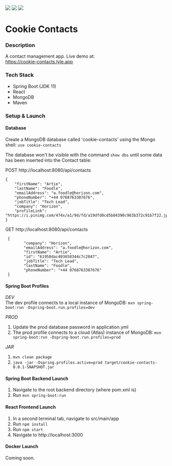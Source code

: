 ![](https://github.com/Lylio/image-repo/blob/master/logos/spring-boot.png?raw=true)
![](https://github.com/Lylio/image-repo/blob/master/logos/react.png?raw=true)
![](https://github.com/Lylio/image-repo/blob/master/logos/mongodb.png?raw=true)

# Cookie Contacts

### Description
A contact management app. Live demo at:  
https://cookie-contacts.lyle.app

### Tech Stack
- Spring Boot (JDK 11)
- React
- MongoDB
- Maven

### Setup & Launch

#### Database
Create a MongoDB database called 'cookie-contacts' using the Mongo shell:
`use cookie-contacts`

The database won't be visible with the command `show dbs` until some data has been inserted
into the Contact table:

POST http://localhost:8080/api/contacts
```
{
    "firstName": "Artie",
    "lastName": "Foodle",
    "emailAddress": "a.foodle@horizon.com",
    "phoneNumber": "+44 0768763387676",
    "jobTitle": "Tech Lead",
    "company": "Horizon",
    "profileLink": "https://i.pinimg.com/474x/a1/9d/fd/a19dfd0cd5b84390c983b372c91b7f22.jpg"
}
```

GET http://localhost:8080/api/contacts
```
 {
        "company": "Horizon",
        "emailAddress": "a.foodle@horizon.com",
        "firstName": "Artie",
        "id": "61958dac403658344c7c2847",
        "jobTitle": "Tech Lead",
        "lastName": "Foodle",
        "phoneNumber": "+44 0768763387676"
 }
```

#### Spring Boot Profiles
*DEV*  
The dev profile connects to a local instance of MongoDB: `mvn spring-boot:run -Dspring-boot.run.profiles=dev`

*PROD*
1. Update the prod database password in application.yml
2. The prod profile connects to a cloud (Atlas) instance of MongoDB: `mvn spring-boot:run -Dspring-boot.run.profiles=prod`

*JAR*
1. `mvn clean package`
2. `java -jar -Dspring.profiles.active=prod target/cookie-contacts-0.0.1-SNAPSHOT.jar`

#### Spring Boot Backend Launch
1. Navigate to the root backend directory (where pom.xml is)
2. Run `mvn spring-boot:run`

#### React Frontend Launch
1. In a second terminal tab, navigate to src/main/app
2. Run `npm install`
3. Run `npm start`
4. Navigate to http://localhost:3000

#### Docker Launch
Coming soon.




